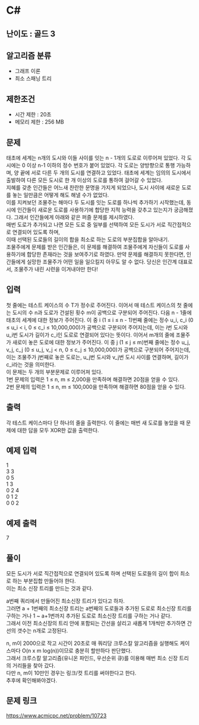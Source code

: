 # C#

## 난이도 : 골드 3

## 알고리즘 분류
  - 그래프 이론
  - 최소 스패닝 트리

## 제한조건
  - 시간 제한 : 20초
  - 메모리 제한 : 256 MB

## 문제
태초에 세계는 n개의 도시와 이들 사이를 잇는 n - 1개의 도로로 이루어져 있었다. 각 도시에는 0 이상 n-1 이하의 정수 번호가 붙어 있었다. 각 도로는 양방향으로 통행 가능하며, 양 끝에 서로 다른 두 개의 도시를 연결하고 있었다. 태초에 세계는 임의의 도시에서 출발하여 다른 모든 도시로 한 개 이상의 도로를 통하여 걸어갈 수 있었다.<br/>
지혜를 갖춘 인간들은 어느새 찬란한 문명을 가지게 되었으나, 도시 사이에 새로운 도로를 놓는 일만큼은 어떻게 해도 해낼 수가 없었다.<br/>
이를 지켜보던 조물주는 해마다 두 도시를 잇는 도로를 하나씩 추가하기 시작했는데, 동시에 인간들이 새로운 도로를 사용하기에 합당한 지적 능력을 갖추고 있는지가 궁금해졌다. 그래서 인간들에게 아래와 같은 퍼즐 문제를 제시하였다.<br/>
매번 도로가 추가되고 나면 모든 도로 중 일부를 선택하여 모든 도시가 서로 직간접적으로 연결되어 있도록 하며,<br/>
이때 선택된 도로들의 길이의 합을 최소로 하는 도로의 부분집합을 알아내기.<br/>
조물주에게 문제를 받은 인간들은, 이 문제를 해결하여 조물주에게 자신들이 도로를 사용하기에 합당한 존재라는 것을 보여주기로 하였다. 만약 문제를 해결하지 못한다면, 인간들에게 실망한 조물주가 어떤 일을 일으킬지 아무도 알 수 없다. 당신은 인간계 대표로서, 조물주가 내린 시련을 이겨내야만 한다!<br/>


## 입력
첫 줄에는 테스트 케이스의 수 T가 정수로 주어진다. 이어서 매 테스트 케이스의 첫 줄에는 도시의 수 n과 도로가 건설된 횟수 m이 공백으로 구분되어 주어진다. 다음 n - 1줄에 태초의 세계에 대한 정보가 주어진다. 이 중 i (1 ≤ i ≤ n - 1)번째 줄에는 정수 u_i, c_i (0 ≤ u_i < i, 0 ≤ c_i ≤ 10,000,000)가 공백으로 구분되어 주어지는데, 이는 i번 도시와 u_i번 도시가 길이가 c_i인 도로로 연결되어 있다는 뜻이다. 이어서 m개의 줄에 조물주가 새로이 놓은 도로에 대한 정보가 주어진다. 이 중 j (1 ≤ j ≤ m)번째 줄에는 정수 u_j, v_j, c_j (0 ≤ u_j, v_j < n, 0 ≤ c_j ≤ 10,000,000)가 공백으로 구분되어 주어지는데, 이는 조물주가 j번째로 놓은 도로는, u_j번 도시와 v_j번 도시 사이를 연결하며, 길이가 c_i라는 것을 의미한다.<br/>
이 문제는 두 개의 부분문제로 이루어져 있다.<br/>
1번 문제의 입력은 1 ≤ n, m ≤ 2,000을 만족하며 해결하면 20점을 얻을 수 있다.<br/>
2번 문제의 입력은 1 ≤ n, m ≤ 100,000을 만족하며 해결하면 80점을 얻을 수 있다.<br/>

## 출력
각 테스트 케이스마다 단 하나의 줄을 출력한다. 이 줄에는 매번 새 도로를 놓았을 때 문제에 대한 답을 모두 XOR한 값을 출력한다.<br/>


## 예제 입력
1<br/>
3 3<br/>
0 5<br/>
1 3<br/>
0 2 4<br/>
0 1 2<br/>
0 0 2<br/>


## 예제 출력
7<br/>


## 풀이
모든 도시가 서로 직간접적으로 연결되어 있도록 하며 선택된 도로들의 길이 합이 최소로 하는 부분집합 만들어야 한다.<br/>
이는 최소 신장 트리를 만드는 것과 같다.<br/>


a번째 쿼리에서 만들어진 최소신장 트리가 있다고 하자.<br/>
그러면 a + 1번째의 최소신장 트리는 a번째의 도로들과 추가된 도로로 최소신장 트리를 구하는 거나 1 ~ a+1번까지 추가된 도로로 최소신장 트리를 구하는 거나 같다.<br/>
그래서 이전 최소신장의 트리 안에 포함되는 간선을 살리고 새롭게 1개씩만 추가하면 간선의 갯수는 n개로 고정된다.<br/>


n, m이 2000으로 작고 시간이 20초로 매 쿼리당 크루스칼 알고리즘을 실행해도 케이스마다 O(n x m log(n))이므로 충분히 할만하다 판단했다.<br/>
그래서 크루스칼 알고리즘(유니온 파인드, 우선순위 큐)를 이용해 매번 최소 신장 트리의 거리들을 찾아 갔다.<br/>
다만 n, m이 10만인 경우는 링크/컷 트리를 써야한다고 한다.<br/>
추후에 확인해봐야겠다.<br/>


## 문제 링크
https://www.acmicpc.net/problem/10723